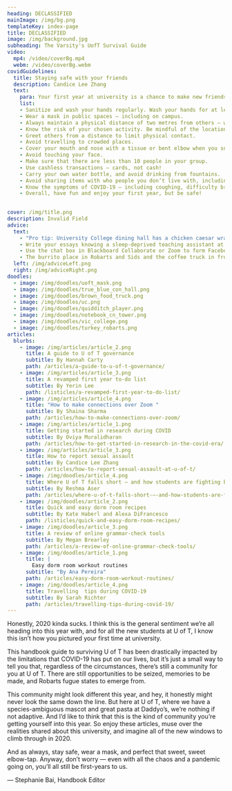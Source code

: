 ```yaml
---
heading: DECLASSIFIED
mainImage: /img/bg.png
templateKey: index-page
title: DECLASSIFIED
image: /img/background.jpg
subheading: The Varsity's UofT Survival Guide
video:
  mp4: /video/coverBg.mp4
  webm: /video/coverBg.webm
covidGuidelines:
  title: Staying safe with your friends
  description: Candice Lee Zhang
  text: 
    para: Your first year at university is a chance to make new friends and connections. Even though physical distancing guidelines have been relaxed in Ontario, we have to remember that a pandemic is still going on. This means implementing safety measures when hanging out with others. If you have recently planned to socialize with your peers or plan to in the future, remember to follow the advice provided below.
    list:
    - Sanitize and wash your hands regularly. Wash your hands for at least 20 seconds each time, and make sure to use soap and water.
    - Wear a mask in public spaces — including on campus.
    - Always maintain a physical distance of two metres from others — with or without a mask.
    - Know the risk of your chosen activity. Be mindful of the location, transportation, and crowd.
    - Greet others from a distance to limit physical contact.
    - Avoid travelling to crowded places. 
    - Cover your mouth and nose with a tissue or bent elbow when you sneeze or cough.
    - Avoid touching your face.
    - Make sure that there are less than 10 people in your group.
    - Use cashless transactions — cards, not cash!
    - Carry your own water bottle, and avoid drinking from fountains.  
    - Avoid sharing items with who people you don’t live with, including gym and sports equipment.
    - Know the symptoms of COVID-19 — including coughing, difficulty breathing, and fever —  and get tested if you feel sick.
    - Overall, have fun and enjoy your first year, but be safe!

  
cover: /img/title.png
description: Invalid Field
advice:
  text:
    - "Pro tip: University College dining hall has a chicken caesar wrap that’s not on any menu. — Tahmeed"
    - Write your essays knowing a sleep-deprived teaching assistant at 2:00 am has 10 minutes to get through it. — Ori
    - Use the chat box in Blackboard Collaborate or Zoom to form Facebook groups with your classmates! You’ll thank yourself later.— Jadine 
    - The burrito place in Robarts and Sids and the coffee truck in front of Robarts each have punch cards — get one. — Megan
  left: /img/adviceLeft.png
  right: /img/adviceRight.png
doodles:
  - image: /img/doodles/uoft_mask.png
  - image: /img/doodles/true_blue_con_hall.png
  - image: /img/doodles/brown_food_truck.png
  - image: /img/doodles/uc.png
  - image: /img/doodles/quidditch_player.png
  - image: /img/doodles/notebook_cn_tower.png
  - image: /img/doodles/vic_college.png
  - image: /img/doodles/turkey_robarts.png
articles:
  blurbs:
    - image: /img/articles/article_2.png
      title: A guide to U of T governance
      subtitle: By Hannah Carty
      path: /articles/a-guide-to-u-of-t-governance/
    - image: /img/articles/article_3.png
      title: A revamped first year to-do list
      subtitle: By Yerin Lee
      path: /listicles/a-revamped-first-year-to-do-list/
    - image: /img/articles/article_4.png
      title: "How to make connections over Zoom "
      subtitle: By Shaina Sharma
      path: /articles/how-to-make-connections-over-zoom/
    - image: /img/articles/article_1.png
      title: Getting started in research during COVID
      subtitle: By Oviya Muralidharan
      path: /articles/how-to-get-started-in-research-in-the-covid-era/
    - image: /img/articles/article_3.png
      title: How to report sexual assault
      subtitle: By Candice Lee Zhang
      path: /articles/how-to-report-sexual-assault-at-u-of-t/
    - image: /img/doodles/article_4.png
      title: Where U of T falls short — and how students are fighting back
      subtitle: By Reshma Aser
      path: /articles/where-u-of-t-falls-short-—-and-how-students-are-fighting-back
    - image: /img/doodles/article_2.png
      title: Quick and easy dorm room recipes
      subtitle: By Kate Haberl and Alexa DiFrancesco
      path: /listicles/quick-and-easy-dorm-room-recipes/
    - image: /img/doodles/article_3.png
      title: A review of online grammar-check tools
      subtitle: By Megan Brearley
      path: /articles/a-review-of-online-grammar-check-tools/
    - image: /img/doodles/article_1.png
      title: |
        Easy dorm room workout routines
      subtitle: "By Ana Pereira"
      path: /articles/easy-dorm-room-workout-routines/
    - image: /img/doodles/article_4.png
      title: Travelling  tips during COVID-19
      subtitle: By Sarah Richter
      path: /articles/travelling-tips-during-covid-19/
---
```


Honestly, 2020 kinda sucks. I think this is the general sentiment we’re all heading into this year with, and for all the new students at U of T, I know this isn’t how you pictured your first time at university. 

This handbook guide to surviving U of T has been drastically impacted by the limitations that COVID-19 has put on our lives, but it’s just a small way to tell you that, regardless of the circumstances, there’s still a community for you at U of T. There are still opportunities to be seized, memories to be made, and Robarts fugue states to emerge from. 

This community might look different this year, and hey, it honestly might never look the same down the line. But here at U of T, where we have a species-ambiguous mascot and great pasta at Daddyo’s, we’re nothing if not adaptive. And I’d like to think that this is the kind of community you’re getting yourself into this year. So enjoy these articles, muse over the realities shared about this university, and imagine all of the new windows to climb through in 2020. 

And as always, stay safe, wear a mask, and perfect that sweet, sweet elbow-tap. Anyway, don’t worry — even with all the chaos and a pandemic going on, you’ll all still be first-years to us. 

— Stephanie Bai, Handbook Editor
